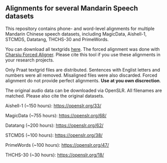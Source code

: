## Alignments for several Mandarin Speech datasets

This repository contains phone- and word-level alignments for multiple Mandarin Chinese speech datasets, including MagicData, Aishell-1, STCMDS, Datatang, THCHS-30 and PrimeWords.

You can download all textgrids [here](https://drive.google.com/drive/folders/1IF0WB5-8VXfaENtE4r5rehHHK8YFe61S?usp=sharing). The forced alignment was done with [Charsiu Forced Aligner](https://github.com/lingjzhu/charsiu). Please cite this tool if you use these alignments in your research projects.

Only Praat textgrid files are distributed. Sentences with Englist letters and numbers were all removed. Misaligned files were also discarded. Forced alignment do not provide perfect alignments. **Use at you own discrection**.

The original audio data can be downloaded via OpenSLR. All filenames are matched. Please also cite the original datasets. 

Aishell-1 (~150 hours): https://openslr.org/33/

MagicData (~755 hours): https://openslr.org/68/

Datatang (~200 hours): https://openslr.org/62/

STCMDS (~100 hours): https://openslr.org/38/

PrimeWords (~100 hours): https://openslr.org/47/

THCHS-30 (~30 hours): https://openslr.org/18/
